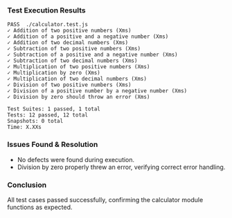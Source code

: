 ### Test Execution Results
```
PASS  ./calculator.test.js
✓ Addition of two positive numbers (Xms)
✓ Addition of a positive and a negative number (Xms)
✓ Addition of two decimal numbers (Xms)
✓ Subtraction of two positive numbers (Xms)
✓ Subtraction of a positive and a negative number (Xms)
✓ Subtraction of two decimal numbers (Xms)
✓ Multiplication of two positive numbers (Xms)
✓ Multiplication by zero (Xms)
✓ Multiplication of two decimal numbers (Xms)
✓ Division of two positive numbers (Xms)
✓ Division of a positive number by a negative number (Xms)
✓ Division by zero should throw an error (Xms)

Test Suites: 1 passed, 1 total
Tests: 12 passed, 12 total
Snapshots: 0 total
Time: X.XXs
```

### Issues Found & Resolution
- No defects were found during execution.
- Division by zero properly threw an error, verifying correct error handling.

### Conclusion
All test cases passed successfully, confirming the calculator module functions as expected.

